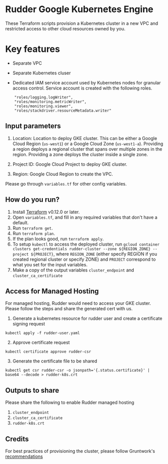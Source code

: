 # Rudder Google Kubernetes Engine

These Terraform scripts provision a Kubernetes cluster in a new VPC and restricted access to other cloud resources owned by you.

# Key features

* Separate VPC

* Separate Kubernetes cluser

* Dedicated IAM service account used by Kubernetes nodes for granular access control. Service account is created with the following roles.
```
    "roles/logging.logWriter",
    "roles/monitoring.metricWriter",
    "roles/monitoring.viewer",
    "roles/stackdriver.resourceMetadata.writer"
```

## Input parameters
1. Location: Location to deploy GKE cluster. This can be either a Google Cloud Region (`us-west1`) or a Google Cloud Zone (`us-west1-a`). Providing a region deploys a regional cluster that spans over multiple zones in the region. Providing a zone deploys the cluster inside a single zone. 

2. Project ID: Google Cloud Project to deploy GKE cluster.

3. Region: Google Cloud Region to create the VPC.

Please go through `variables.tf` for other config variables.

## How do you run?

1. Install [Terraform](https://learn.hashicorp.com/terraform/getting-started/install.html) v0.12.0 or later.
1. Open `variables.tf`, and fill in any required variables that don't have a default.
1. Run `terraform get`.
1. Run `terraform plan`.
1. If the plan looks good, run `terraform apply`.
1. To setup `kubectl` to access the deployed cluster, run `gcloud container clusters get-credentials rudder-cluster --zone ${REGION_ZONE} --project ${PROJECT}`, where `REGION_ZONE` (either specify REGION if you created regional cluster or specify ZONE) and `PROJECT` correspond to what you set for the 
input variables.
1. Make a copy of the output variables `cluster_endpoint` and `cluster_ca_certificate`

## Access for Managed Hosting
For managed hosting, Rudder would need to access your GKE cluster. Please follow the steps and share the generated cert with us.

1. Generate a kubernetes resource for rudder user and create a certificate signing request
```shell
kubectl apply -f rudder-user.yaml
```
2. Approve certificate request
```
kubectl certificate approve rudder-csr
```
3. Generate the certificate file to be shared
```
kubectl get csr rudder-csr -o jsonpath='{.status.certificate}' | base64 --decode > rudder-k8s.crt
```

## Outputs to share
Please share the following to enable Rudder managed hosting
1. `cluster_endpoint`
1. `cluster_ca_certificate`
1. `rudder-k8s.crt`

## Credits
For best practices of provisioning the cluster, please follow Gruntwork's [recommendations](https://github.com/gruntwork-io/terraform-google-gke)
